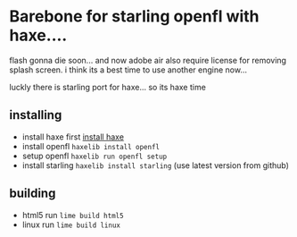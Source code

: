 # Barebone for starling openfl with haxe....

flash gonna die soon... and now adobe air also require license for removing splash screen. i think its a best time to use another engine now...

luckly there is starling port for haxe... so its haxe time

## installing
- install haxe first [install haxe](https://haxe.org/download/linux/)
- install openfl `haxelib install openfl`
- setup openfl `haxelib run openfl setup`
- install starling `haxelib install starling` (use latest version from github)

## building
- html5 run `lime build html5`
- linux run `lime build linux`